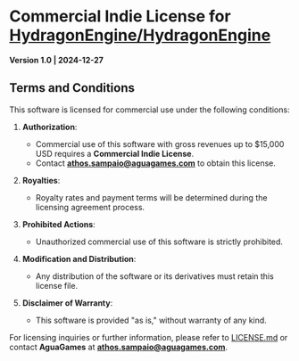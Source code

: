 # Commercial Indie License for [HydragonEngine/HydragonEngine](https://github.com/Agua-Games/HydragonEngine)

**Version 1.0 | 2024-12-27**

## Terms and Conditions

This software is licensed for commercial use under the following conditions:

1. **Authorization**:
   - Commercial use of this software with gross revenues up to $15,000 USD requires a **Commercial Indie License**.
   - Contact **athos.sampaio@aguagames.com** to obtain this license.

2. **Royalties**:
   - Royalty rates and payment terms will be determined during the licensing agreement process.

3. **Prohibited Actions**:
   - Unauthorized commercial use of this software is strictly prohibited.

4. **Modification and Distribution**:
   - Any distribution of the software or its derivatives must retain this license file.

5. **Disclaimer of Warranty**:
   - This software is provided "as is," without warranty of any kind.

For licensing inquiries or further information, please refer to [LICENSE.md](./LICENSE.md) or contact **AguaGames** at **athos.sampaio@aguagames.com**.